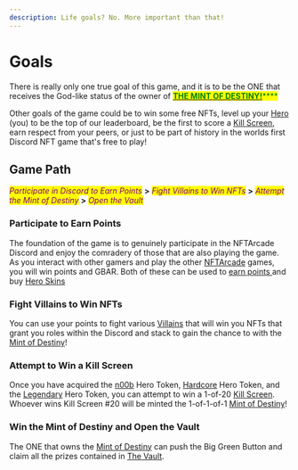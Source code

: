 ```yaml
---
description: Life goals? No. More important than that!
---
```


# Goals

There is really only one true goal of this game, and it is to be the ONE that receives the God-like status of the owner of [<mark style="color:green;">**THE MINT OF DESTINY!**</mark>](../gameplay/the-mint-of-destiny.md)<mark style="color:green;">****</mark>

Other goals of the game could be to win some free NFTs, level up your [Hero](../tokens/heroes/) (you) to be the top of our leaderboard, be the first to score a [Kill Screen](../tokens/kill-screens.md), earn respect from your peers, or just to be part of history in the worlds first Discord NFT game that's free to play!

## Game Path

_<mark style="color:purple;">Participate in Discord to Earn Points</mark>_ **>** _<mark style="color:purple;">Fight Villains to Win NFTs</mark>_ **>** _<mark style="color:purple;">Attempt the Mint of Destiny</mark>_ **>** _<mark style="color:purple;">Open the Vault</mark>_

### Participate to Earn Points

The foundation of the game is to genuinely participate in the NFTArcade Discord and enjoy the comradery of those that are also playing the game. As you interact with other gamers and play the other [NFTArcade](https://nftarca.de) games, you will win points and GBAR. Both of these can be used to [earn points ](../gameplay/earning-points.md)and buy [Hero Skins](../tokens/skins/)

### Fight Villains to Win NFTs

You can use your points to fight various [Villains](../tokens/villains/) that will win you NFTs that grant you roles within the Discord and stack to gain the chance to with the [Mint of Destiny](../gameplay/the-mint-of-destiny.md)!

### Attempt to Win a Kill Screen

Once you have acquired the [n00b](../tokens/heroes/n00b.md) Hero Token, [Hardcore](../tokens/heroes/hardcore.md) Hero Token, and the [Legendary](../tokens/heroes/legendary.md) Hero Token, you can attempt to win a 1-of-20 [Kill Screen](../tokens/kill-screens.md). Whoever wins Kill Screen #20 will be minted the 1-of-1-of-1 [Mint of Destiny](../gameplay/the-mint-of-destiny.md)!

### Win the Mint of Destiny and Open the Vault

The ONE that owns the [Mint of Destiny](../gameplay/the-mint-of-destiny.md) can push the Big Green Button and claim all the prizes contained in [The Vault](../gameplay/the-vault.md).


